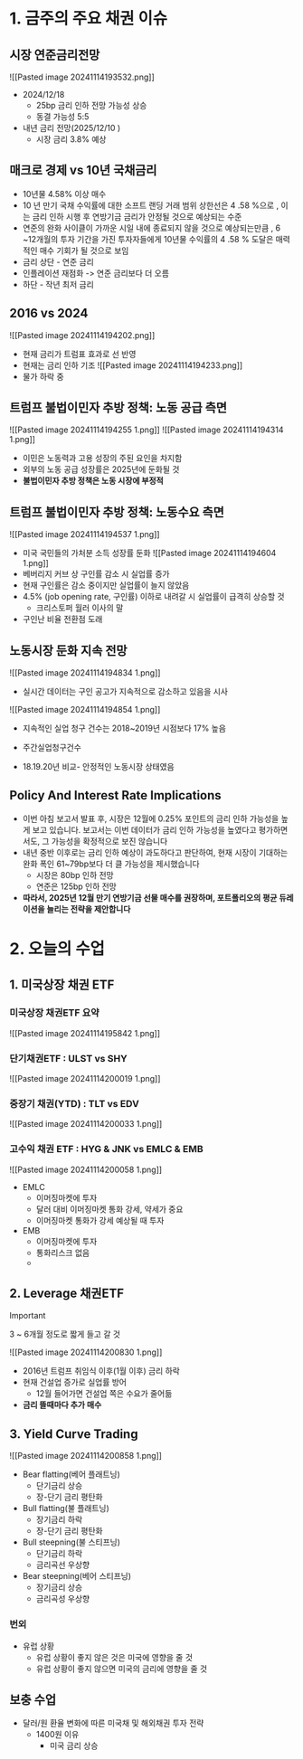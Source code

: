 # 1. 금주의 주요 채권 이슈

## 시장 연준금리전망
![[Pasted image 20241114193532.png]]
- 2024/12/18 
	- 25bp 금리 인하 전망 가능성 상승
	- 동결 가능성 5:5
- 내년 금리 전망(2025/12/10 )
	- 시장 금리 3.8% 예상

## 매크로 경제 vs 10년 국채금리
- 10년물 4.58% 이상 매수
- 10 년 만기 국채 수익률에 대한 소프트 랜딩 거래 범위 상한선은 4 .58 %으로 , 이는 금리 인하 시행 후 연방기금 금리가 안정될 것으로 예상되는 수준
- 연준의 완화 사이클이 가까운 시일 내에 종료되지 않을 것으로 예상되는만큼 , 6 ~12개월의 투자 기간을 가진 투자자들에게 10년물 수익률의 4 .58 % 도달은 매력적인 매수 기회가 될 것으로 보임
- 금리 상단 - 연준 금리
- 인플레이션 재점화 -> 연준 금리보다 더 오름
- 하단 - 작년 최저 금리

## 2016 vs 2024
![[Pasted image 20241114194202.png]]
- 현재 금리가 트럼표 효과로 선 반영
- 현재는 금리 인하 기조
![[Pasted image 20241114194233.png]]
- 물가 하락 중

## 트럼프 불법이민자 추방 정책: 노동 공급 측면
![[Pasted image 20241114194255 1.png]]
![[Pasted image 20241114194314 1.png]]
- 이민은 노동력과 고용 성장의 주된 요인을 차지함
- 외부의 노동 공급 성장률은 2025년에 둔화될 것
- **불법이민자 추방 정책은 노동 시장에 부정적**

## 트럼프 불법이민자 추방 정책: 노동수요 측면
![[Pasted image 20241114194537 1.png]]
- 미국 국민들의 가처분 소득 성장률 둔화
![[Pasted image 20241114194604 1.png]]
- 베버리지 커브 상 구인률 감소 시 실업률 증가
- 현재 구인률은 감소 중이지만 실업률이 늘지 않았음
- 4.5% (job opening rate, 구인률) 이하로 내려갈 시 실업률이 급격히 상승할 것
	- 크리스토퍼 월러 이사의 말
- 구인난 비율 전환점 도래

## 노동시장 둔화 지속 전망
![[Pasted image 20241114194834 1.png]]
- 실시간 데이터는 구인 공고가 지속적으로 감소하고 있음을 시사

![[Pasted image 20241114194854 1.png]]
- 지속적인 실업 청구 건수는 2018~2019년 시점보다 17% 높음

- 주간실업청구건수 
- 18.19.20년 비교- 안정적인 노동시장 상태였음

## Policy And Interest Rate Implications
- 이번 아침 보고서 발표 후, 시장은 12월에 0.25% 포인트의 금리 인하 가능성을 높게 보고 있습니다. 보고서는 이번 데이터가 금리 인하 가능성을 높였다고 평가하면서도, 그 가능성을 확정적으로 보진 않습니다
- 내년 중반 이후로는 금리 인하 예상이 과도하다고 판단하여, 현재 시장이 기대하는 완화 폭인 61~79bp보다 더 클 가능성을 제시했습니다
	- 시장은 80bp 인하 전망
	- 연준은 125bp 인하 전망
- **따라서, 2025년 12월 만기 연방기금 선물 매수를 권장하며, 포트폴리오의 평균 듀레이션을 늘리는 전략을 제안합니다**

# 2. 오늘의 수업

## 1. 미국상장 채권 ETF 
### 미국상장 채권ETF 요약

![[Pasted image 20241114195842 1.png]]

### 단기채권ETF : ULST vs SHY

![[Pasted image 20241114200019 1.png]]

### 중장기 채권(YTD) : TLT vs EDV
![[Pasted image 20241114200033 1.png]]

### 고수익 채권 ETF : HYG & JNK vs EMLC & EMB
![[Pasted image 20241114200058 1.png]]
- EMLC
	- 이머징마켓에 투자
	- 달러 대비 이머징마켓 통화 강세, 약세가 중요
	- 이머징마켓 통화가 강세 예상될 때 투자
- EMB
	- 이머징마켓에 투자
	- 통화리스크 없음
	- 
## 2. Leverage 채권ETF 
>[!important]
>3 ~ 6개월 정도로 짧게 들고 갈 것

![[Pasted image 20241114200830 1.png]]
- 2016년 트럼프 취임식 이후(1월 이후) 금리 하락
- 현재 건설업 증가로 실업률 방어
	- 12월 들어가면 건설업 쪽은 수요가 줄어듦
- **금리 뜰때마다 추가 매수**

## 3. Yield Curve Trading
![[Pasted image 20241114200858 1.png]]
- Bear flatting(베어 플래트닝)
	- 단기금리 상승
	- 장-단기 금리 평탄화
- Bull flatting(불 플래트닝)
	- 장기금리 하락
	- 장-단기 금리 평탄화
- Bull steepning(불 스티프닝)
	- 단기금리 하락
	- 금리곡선 우상향
- Bear steepning(베어 스티프닝)
	- 장기금리 상승
	- 금리곡성 우상향

### 번외
- 유럽 상황
	- 유럽 상황이 좋지 않은 것은 미국에 영향을 줄 것
	- 유럽 상황이 좋지 않으면 미국의 금리에 영향을 줄 것

## 보충 수업
- 달러/원 환율 변화에 따른 미국채 및 해외채권 투자 전략
	- 1400원 이유
		- 미국 금리 상승